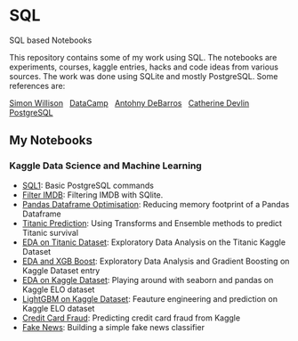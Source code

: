 # SQL
SQL based Notebooks

This repository contains some of my work using SQL.  The notebooks are experiments, 
courses, kaggle entries, hacks and code ideas from various sources.  The work was done using SQLite and mostly PostgreSQL.  Some references are:

[Simon Willison](https://github.com/simonw/csvs-to-sqlite) &nbsp;
[DataCamp](https://www.datacamp.com/) &nbsp;
[Antohny DeBarros](https://nostarch.com/practicalSQL) &nbsp; 
[Catherine Devlin](https://github.com/catherinedevlin/ipython-sql) &nbsp; 
[PostgreSQL](http://www.postgresqltutorial.com/) &nbsp;

## My Notebooks

### Kaggle Data Science and Machine Learning

* [SQL1](https://github.com/riched158/SQL/blob/master/SQL1.ipynb): Basic PostgreSQL commands
* [Filter IMDB](https://github.com/riched158/SQL/blob/master/SQLFiltering.ipynb): Filtering IMDB with SQlite.
* [Pandas Dataframe Optimisation](https://github.com/riched158/Kaggle/blob/master/P1/DataFrameOptimisation.ipynb): Reducing memory footprint of a Pandas Dataframe 
* [Titanic Prediction](https://github.com/riched158/DataScienceMachineLearning/blob/master/DataScienceNotebooks/TitanicPipelines.ipynb): Using Transforms and Ensemble methods to predict Titanic survival
* [EDA on Titanic Dataset](https://github.com/riched158/Kaggle/blob/master/P1/Titanic4.ipynb): Exploratory Data Analysis on the Titanic Kaggle Dataset
* [EDA and XGB Boost](https://github.com/riched158/Kaggle/blob/master/P1/PortSeguro.ipynb): Exploratory Data Analysis and Gradient Boosting on Kaggle Dataset entry
* [EDA on Kaggle Dataset](https://github.com/riched158/Kaggle/blob/master/P1/EDA_ELOv1.ipynb): Playing around with seaborn and pandas on Kaggle ELO dataset 
* [LightGBM on Kaggle Dataset](https://github.com/riched158/Kaggle/blob/master/P1/ELO_v2.ipynb): Feauture engineering and prediction on Kaggle ELO dataset 
* [Credit Card Fraud](https://github.com/riched158/Kaggle/blob/master/P1/CreditCard1.ipynb): Predicting credit card fraud from Kaggle
* [Fake News](https://github.com/riched158/DataScienceMachineLearning/blob/master/DataScienceNotebooks/FakeNewsClassifier.ipynb): Building a simple fake news classifier
